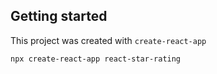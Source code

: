 ## Getting started

This project was created with `create-react-app`

```shell
npx create-react-app react-star-rating
```
